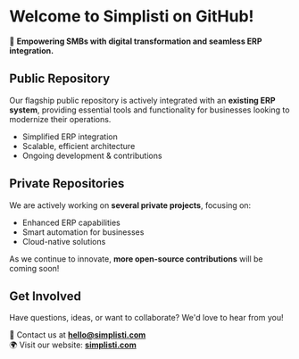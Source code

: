 # Welcome to Simplisti on GitHub!

🚀 **Empowering SMBs with digital transformation and seamless ERP integration.**  

## Public Repository  
Our flagship public repository is actively integrated with an **existing ERP system**, providing essential tools and functionality for businesses looking to modernize their operations.

- Simplified ERP integration  
- Scalable, efficient architecture  
- Ongoing development & contributions  

## Private Repositories  
We are actively working on **several private projects**, focusing on:  
- Enhanced ERP capabilities  
- Smart automation for businesses  
- Cloud-native solutions  

As we continue to innovate, **more open-source contributions** will be coming soon!

## Get Involved  
Have questions, ideas, or want to collaborate? We'd love to hear from you!

📧 Contact us at **[hello@simplisti.com](mailto:hello@simplisti.com)**  
🌍 Visit our website: **[simplisti.com](https://simplisti.com)**  
